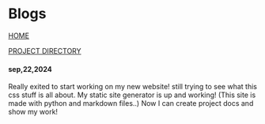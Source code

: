 # Blogs

[HOME](index.html)

[PROJECT DIRECTORY](index2.html)

#### sep,22,2024

Really exited to start working on my new website! still trying to see what this css stuff is all about. My static site generator is up and working! (This site is made with python and markdown files..) Now I can create project docs and show my work!